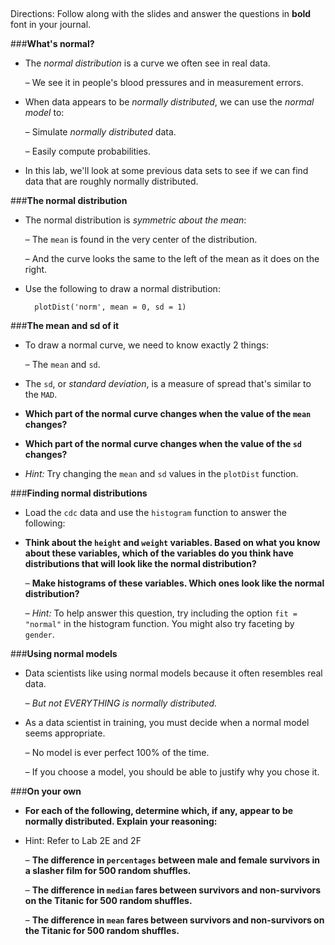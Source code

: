 ##
Directions: Follow along with the slides and answer the questions in **bold** font in your journal.

###**What's normal?**
* The *normal distribution* is a curve we often see in real data.

    – We see it in people's blood pressures and in measurement errors.

* When data appears to be *normally distributed*, we can use the *normal model* to:

    – Simulate *normally distributed* data.

    – Easily compute probabilities.

* In this lab, we'll look at some previous data sets to see if we can find data that are roughly
normally distributed.

###**The normal distribution**
* The normal distribution is *symmetric about the mean*:

    – The ```mean``` is found in the very center of the distribution.

    – And the curve looks the same to the left of the mean as it does on the right.

* Use the following to draw a normal distribution:

        plotDist('norm', mean = 0, sd = 1)

###**The mean and sd of it**
* To draw a normal curve, we need to know exactly 2 things:

    – The ```mean``` and ```sd```.

* The ```sd```, or *standard deviation*, is a measure of spread that's similar to the ```MAD```.

* **Which part of the normal curve changes when the value of the ```mean``` changes?**

* **Which part of the normal curve changes when the value of the ```sd``` changes?**

* *Hint:* Try changing the ```mean``` and ```sd``` values in the ```plotDist``` function.


###**Finding normal distributions**
* Load the ```cdc``` data and use the ```histogram``` function to answer the following:

* **Think about the ```height``` and ```weight``` variables. Based on what you know about these variables, which of the variables do you think have distributions that will look like the normal distribution?**

    – **Make histograms of these variables. Which ones look like the normal
    distribution?**

    – *Hint:* To help answer this question, try including the option ```fit = "normal"``` in the
    histogram function. You might also try faceting by ```gender```.

###**Using normal models**
* Data scientists like using normal models because it often resembles real data.

    – *But not EVERYTHING is normally distributed.*

* As a data scientist in training, you must decide when a normal model seems appropriate.

    – No model is ever perfect 100% of the time.

    – If you choose a model, you should be able to justify why you chose it.

###**On your own**
* **For each of the following, determine which, if any, appear to be normally distributed.
Explain your reasoning:**

* Hint: Refer to Lab 2E and 2F

    – **The difference in ```percentages``` between male and female survivors in a slasher film for 500 random shuffles.**

    – **The difference in ```median``` fares between survivors and non-survivors on the Titanic for 500 random shuffles.**

    – **The difference in ```mean``` fares between survivors and non-survivors on the Titanic for 500 random shuffles.**
